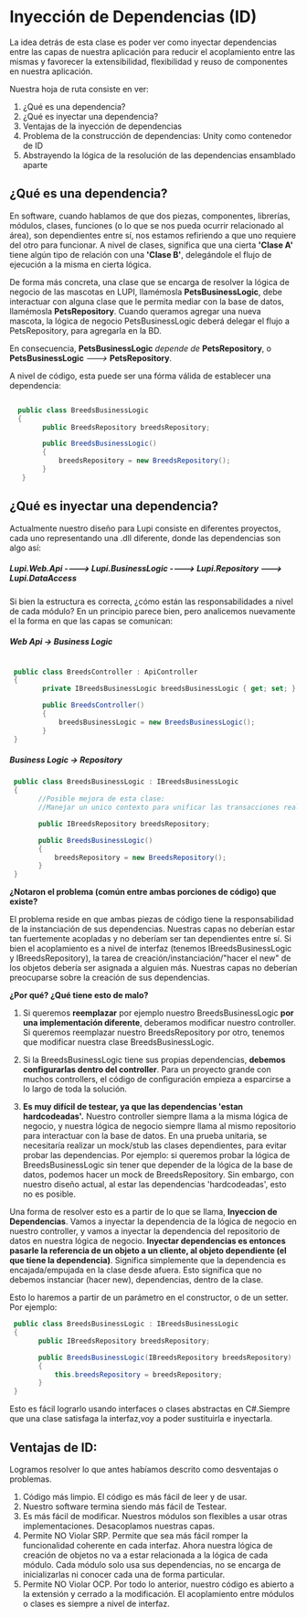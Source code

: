 # Inyección de Dependencias (ID)

La idea detrás de esta clase es poder ver como inyectar dependencias entre las capas de nuestra aplicación para reducir el acoplamiento
entre las mismas y favorecer la extensibilidad, flexibilidad y reuso de componentes en nuestra aplicación.

Nuestra hoja de ruta consiste en ver:

1) ¿Qué es una dependencia?
2) ¿Qué es inyectar una dependencia?
3) Ventajas de la inyección de dependencias
4) Problema de la construcción de dependencias: Unity como contenedor de ID
5) Abstrayendo la lógica de la resolución de las dependencias ensamblado aparte

## ¿Qué es una dependencia?

En software, cuando hablamos de que dos piezas, componentes, librerías, módulos, clases, funciones (o lo que se nos pueda ocurrir relacionado al área), son dependientes entre sí, nos estamos refiriendo a que uno requiere del otro para funcionar. A nivel de clases, significa que una cierta **'Clase A'** tiene algún tipo de relación con una **'Clase B'**, delegándole el flujo de ejecución a la misma en cierta lógica.

De forma más concreta, una clase que se encarga de resolver la lógica de negocio de las mascotas en LUPI, llamémosla **PetsBusinessLogic**, debe interactuar con alguna clase que le permita mediar con la base de datos, llamémosla **PetsRepository**. Cuando queramos agregar una nueva mascota, la lógica de negocio PetsBusinessLogic deberá delegar el flujo a PetsRepository, para agregarla en la BD.

En consecuencia, **PetsBusinessLogic** *depende de* **PetsRepository**, o **PetsBusinessLogic** *--->* **PetsRepository**.

A nivel de código, esta puede ser una fórma válida de establecer una dependencia:

```c#

  public class BreedsBusinessLogic
  {
        public BreedsRepository breedsRepository;

        public BreedsBusinessLogic()
        {
            breedsRepository = new BreedsRepository();
        }
   }
```

## ¿Qué es inyectar una dependencia?

Actualmente nuestro diseño para Lupi consiste en diferentes proyectos, cada uno representando una .dll diferente, donde las dependencias son algo así:

##### Lupi.Web.Api ----> Lupi.BusinessLogic ----> Lupi.Repository ---> Lupi.DataAccess

Si bien la estructura es correcta, ¿cómo están las responsabilidades a nivel de cada módulo? En un principio parece bien, pero analicemos nuevamente el la forma en que las capas se comunican:

##### Web Api -> Business Logic

```c#

 public class BreedsController : ApiController
 {
        private IBreedsBusinessLogic breedsBusinessLogic { get; set; }

        public BreedsController()
        {
            breedsBusinessLogic = new BreedsBusinessLogic();
        }
 }
 ```
 
##### Business Logic -> Repository
 
 ```c#
  public class BreedsBusinessLogic : IBreedsBusinessLogic
  {
        //Posible mejora de esta clase:
        //Manejar un unico contexto para unificar las transacciones realizadas sobre Breeds a partir de una Unit Of Work

        public IBreedsRepository breedsRepository;

        public BreedsBusinessLogic()
        {
            breedsRepository = new BreedsRepository();
        }
  }
 ```
 
**¿Notaron el problema (común entre ambas porciones de código) que existe?**
 
 El problema reside en que ambas piezas de código tiene la responsabilidad de la instanciación de sus dependencias. Nuestras capas no deberían estar tan fuertemente acopladas y no deberíam ser tan dependientes entre sí. Si bien el acoplamiento es a nivel de interfaz (tenemos IBreedsBusinessLogic y IBreedsRepository), la tarea de creación/instanciación/"hacer el new" de los objetos debería ser asignada a alguien más. Nuestras capas no deberían preocuparse sobre la creación de sus dependencias.

**¿Por qué? ¿Qué tiene esto de malo?**

1. Si queremos **reemplazar** por ejemplo nuestro BreedsBusinessLogic **por una implementación diferente**, deberamos modificar nuestro controller. Si queremos reemplazar nuestro BreedsRepository por otro, tenemos que modificar nuestra clase BreedsBusinessLogic.


2. Si la BreedsBusinessLogic tiene sus propias dependencias, **debemos configurarlas dentro del controller**. Para un proyecto grande con muchos controllers, el código de configuración empieza a esparcirse a lo largo de toda la solución.


3. **Es muy difícil de testear, ya que las dependencias 'estan hardcodeadas'.** Nuestro controller siempre llama a la misma lógica de negocio, y nuestra lógica de negocio siempre llama al mismo repositorio para interactuar con la base de datos. En una prueba unitaria, se necesitaría realizar un mock/stub las clases dependientes, para evitar probar las dependencias. Por ejemplo: si queremos probar la lógica de BreedsBusinessLogic sin tener que depender de la lógica de la base de datos, podemos hacer un mock de BreedsRepository. Sin embargo, con nuestro diseño actual, al estar las dependencias 'hardcodeadas', esto no es posible.

Una forma de resolver esto es a partir de lo que se llama, **Inyeccion de Dependencias**. Vamos a inyectar la dependencia de la lógica de negocio en nuestro controller, y vamos a inyectar la dependencia del repositorio de datos en nuestra lógica de negocio. **Inyectar dependencias es entonces pasarle la referencia de un objeto a un cliente, al objeto dependiente (el que tiene la dependencia)**. Significa simplemente que la dependencia es encajada/empujada en la clase desde afuera. Esto significa que no debemos instanciar (hacer new), dependencias, dentro de la clase.

Esto lo haremos a partir de un parámetro en el constructor, o de un setter. Por ejemplo:

 ```c#
  public class BreedsBusinessLogic : IBreedsBusinessLogic
  {
        public IBreedsRepository breedsRepository;

        public BreedsBusinessLogic(IBreedsRepository breedsRepository)
        {
            this.breedsRepository = breedsRepository;
        }
  }
 ```

Esto es fácil lograrlo usando interfaces o clases abstractas en C#.Siempre que una clase satisfaga la interfaz,voy a poder sustituirla e inyectarla.


## Ventajas de ID:

Logramos resolver lo que antes habíamos descrito como desventajas o problemas.

1. Código más limpio. El código es más fácil de leer y de usar.
2. Nuestro software termina siendo más fácil de Testear. 
3. Es más fácil de modificar. Nuestros módulos son flexibles a usar otras implementaciones. Desacoplamos nuestras capas.
4. Permite NO Violar SRP. Permite que sea más fácil romper la funcionalidad coherente en cada interfaz. Ahora nuestra lógica de creación de objetos no va a estar relacionada a la lógica de cada módulo. Cada módulo solo usa sus dependencias, no se encarga de inicializarlas ni conocer cada una de forma particular.
5. Permite NO Violar OCP. Por todo lo anterior, nuestro código es abierto a la extensión y cerrado a la modificación. El acoplamiento entre módulos o clases es  siempre a nivel de interfaz.




